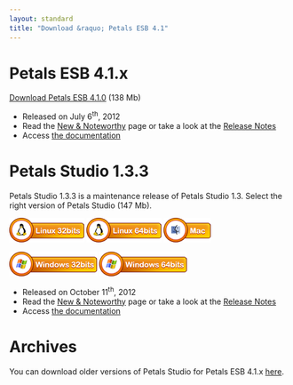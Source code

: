 ```yaml
---
layout: standard
title: "Download &raquo; Petals ESB 4.1"
---
```


# Petals ESB 4.1.x

[Download Petals ESB 4.1.0](http://download.petalslink.com/petals-esb/petals-esb-distrib-4.1.0.zip "Petals ESB 4.1.0") (138 Mb)

- Released on July 6<sup>th</sup>, 2012
- Read the [New & Noteworthy](http://www.petalslink.com/en/news/latest/new-release-petals-esb-41) page or take a look at the [Release Notes](https://jira.petalslink.com/sr/jira.issueviews:searchrequest-printable/10172/SearchRequest-10172.html?tempMax=1000)
- Access [the documentation](https://doc.petalslink.com/display/petalsesb41/Petals+ESB+4.1)

# Petals Studio 1.3.3

Petals Studio 1.3.3 is a maintenance release of Petals Studio 1.3.
Select the right version of Petals Studio (147 Mb).

<a href="http://download.petalslink.com/petals-studio/Petals-Studio--1.3.3--linux.gtk.x86.zip"><img alt="Linux x32" src="/resources/images/linux_32.png" /></a>
<a href="http://download.petalslink.com/petals-studio/Petals-Studio--1.3.3--linux.gtk.x86_64.zip"><img alt="Linux x64" src="/resources/images/linux_64.png" /></a>
<a href="http://download.petalslink.com/petals-studio/Petals-Studio--1.3.3--macosx.cocoa.x86_64.zip"><img alt="MacOS" src="/resources/images/mac.png" /></a><br />

<a href="http://download.petalslink.com/petals-studio/Petals-Studio--1.3.3--win32.win32.x86.zip"><img alt="Windows x32" src="/resources/images/windows_32.png"/></a>
<a href="http://download.petalslink.com/petals-studio/Petals-Studio--1.3.3--win32.win32.x86_64.zip"><img alt="Windows x64" src="/resources/images/windows_64.png"/></a>

- Released on October 11<sup>th</sup>, 2012
- Read the [New & Noteworthy](https://doc.petalslink.com/display/petalsstudio13/New+and+Noteworthy) page or take a look at the [Release Notes](https://jira.petalslink.com/secure/ReleaseNote.jspa?projectId=10070&version=10367)
- Access [the documentation](https://doc.petalslink.com/display/petalsstudio13/Petals+Studio+1.3)

# Archives

You can download older versions of Petals Studio for Petals ESB 4.1.x [here](download-petals-4.1-archives.html).
